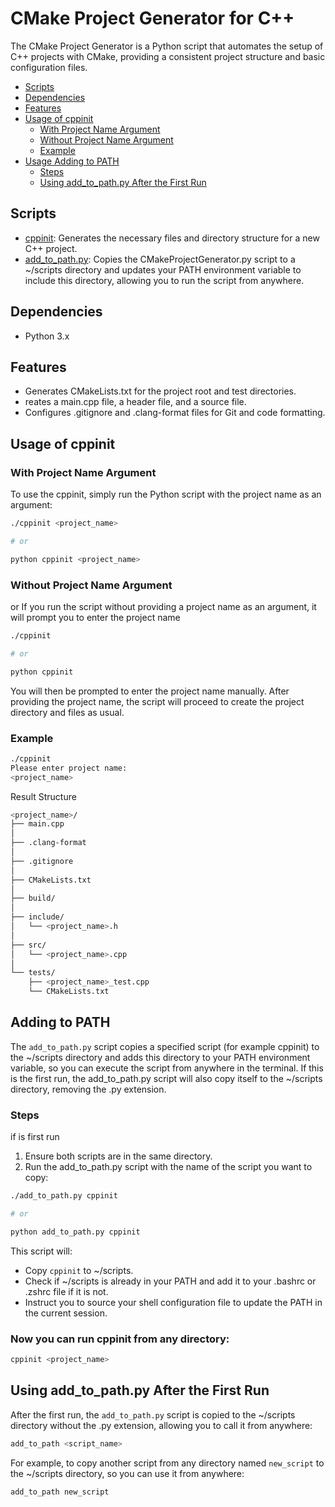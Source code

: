 # CMake Project Generator for C++

The CMake Project Generator is a Python script that automates the setup of C++ projects with CMake, providing a consistent project structure and basic configuration files.

- [Scripts](#scripts)
- [Dependencies](#dependencies)
- [Features](#features)
- [Usage of cppinit](#usage-of-cppinit)
  - [With Project Name Argument](#with-project-name-argument)
  - [Without Project Name Argument](#without-project-name-argument)
  - [Example](#example)
- [Usage Adding to PATH](#adding-to-path)
  - [Steps](#steps)
  - [Using add_to_path.py After the First Run](#using-add_to_pathpy-after-the-first-run)


## Scripts

- [cppinit](#usage-of-cppinit): Generates the necessary files and directory structure for a new C++ project.
- [add_to_path.py](#adding-to-path): Copies the CMakeProjectGenerator.py script to a ~/scripts directory and updates your PATH environment variable to include this directory, allowing you to run the script from anywhere.

## Dependencies

- Python 3.x

## Features

- Generates CMakeLists.txt for the project root and test directories.
- reates a main.cpp file, a header file, and a source file.
- Configures .gitignore and .clang-format files for Git and code formatting.

## Usage of cppinit

### With Project Name Argument

To use the cppinit, simply run the Python script with the project name as an argument:

```bash
./cppinit <project_name>

# or 

python cppinit <project_name>
```

### Without Project Name Argument

or If you run the script without providing a project name as an argument, it will prompt you to enter the project name

```bash
./cppinit

# or 

python cppinit

```

You will then be prompted to enter the project name manually. After providing the project name, the script will proceed to create the project directory and files as usual.

### Example

```bash
./cppinit
Please enter project name:
<project_name>
```

Result Structure

```bash
<project_name>/
├── main.cpp
│
├── .clang-format
│
├── .gitignore
│
├── CMakeLists.txt
│
├── build/
│
├── include/
│   └── <project_name>.h
│
├── src/
│   └── <project_name>.cpp
│
└── tests/
    ├── <project_name>_test.cpp
    └── CMakeLists.txt
```

## Adding to PATH

The `add_to_path.py` script copies a specified script (for example cppinit) to the ~/scripts directory and adds this directory to your PATH environment variable, so you can execute the script from anywhere in the terminal. 
If this is the first run, the add_to_path.py script will also copy itself to the ~/scripts directory, removing the .py extension.

### Steps

if is first run
1. Ensure both scripts are in the same directory.
2. Run the add_to_path.py script with the name of the script you want to copy:

```bash
./add_to_path.py cppinit

# or

python add_to_path.py cppinit
```
This script will:

- Copy `cppinit` to ~/scripts.
- Check if ~/scripts is already in your PATH and add it to your .bashrc or .zshrc file if it is not.
- Instruct you to source your shell configuration file to update the PATH in the current session.

### Now you can run cppinit from any directory:

```bash
cppinit <project_name>
```

## Using add_to_path.py After the First Run
After the first run, the `add_to_path.py` script is copied to the ~/scripts directory without the .py extension, allowing you to call it from anywhere:

```bash
add_to_path <script_name>
```

For example, to copy another script from any directory named `new_script` to the ~/scripts directory, so you can use it from anywhere:

```bash
add_to_path new_script
```
